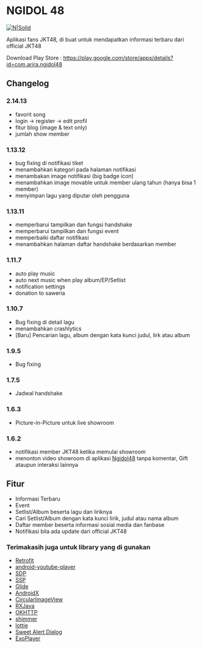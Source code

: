 # NGIDOL 48

[![N|Solid](https://www.gstatic.com/android/market_images/web/play_prism_hlock_2x.png)](https://play.google.com/store/apps/details?id=com.arira.ngidol48)

Aplikasi fans JKT48, di buat untuk mendapatkan informasi terbaru dari official JKT48

Download Play Store : https://play.google.com/store/apps/details?id=com.arira.ngidol48

## Changelog


### 2.14.13
- favorit song
- login -> register -> edit profil
- fitur blog (image & text only)
- jumlah show member


### 1.13.12
- bug fixing di notifikasi tiket
- menambahkan kategori pada halaman notifikasi
- menambakan image notifikasi (big badge icon)
- menambahkan image movable untuk member ulang tahun (hanya bisa 1 member)
- menyimpan lagu yang diputar oleh pengguna

### 1.13.11
- memperbarui tampilkan dan fungsi handshake
- memperbarui tampilkan dan fungsi event
- memperbaiki daftar notifikasi
- menambahkan halaman daftar handshake berdasarkan member

### 1.11.7
- auto play music
- auto next music when play album/EP/Setlist
- notification settings
- donation to saweria

### 1.10.7
- Bug fixing di detail lagu
- menambahkan crashlytics
- [Baru] Pencarian lagu, album dengan kata kunci judul, lirk atau album

### 1.9.5
- Bug fixing

### 1.7.5
- Jadwal handshake

### 1.6.3
- Picture-in-Picture untuk live showroom

### 1.6.2
- notifikasi member JKT48 ketika memulai showroom
- menonton video showroom di aplikasi [Ngidol48](https://play.google.com/store/apps/details?id=com.arira.ngidol48) tanpa komentar, Gift ataupun interaksi lainnya


## Fitur
- Informasi Terbaru
- Event
- Setlist/Album beserta lagu dan liriknya
- Cari Setlist/Album dengan kata kunci lirik, judul atau nama album
- Daftar member beserta informasi sosial media dan fanbase
- Notifikasi bila ada update dari official JKT48


### Terimakasih juga untuk library yang di gunakan
- [Retrofit](https://github.com/square/retrofit)
- [android-youtube-player](https://github.com/PierfrancescoSoffritti/android-youtube-player)
- [SDP](https://github.com/intuit/sdp)
- [SSP](https://github.com/intuit/ssp)
- [Glide](https://github.com/bumptech/glide)
- [AndroidX](https://github.com/androidx/androidx)
- [CircularImageView](https://github.com/hdodenhof/CircleImageView)
- [RXJava](https://github.com/ReactiveX/RxJava)
- [OKHTTP](https://github.com/square/okhttp)
- [shimmer](https://github.com/facebook/shimmer-android)
- [lottie](https://github.com/airbnb/lottie-android)
- [Sweet Alert Dialog](https://github.com/Chimsy/SweetAlert)
- [ExoPlayer](https://github.com/google/ExoPlayer)
